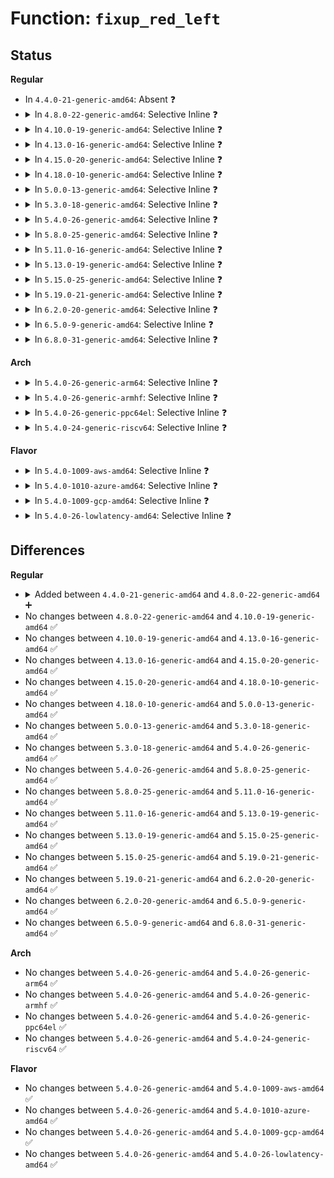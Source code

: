 # Function: <code>fixup_red_left</code>

## Status
<b>Regular</b>
<ul>
<li>
In <code>4.4.0-21-generic-amd64</code>: Absent ❓
</li>
<li>
<details>
<summary>In <code>4.8.0-22-generic-amd64</code>: Selective Inline ❓</summary>

```c
void * fixup_red_left(struct kmem_cache * s, void * p)
```

```json
{
  "name": "fixup_red_left",
  "collision_type": "Unique Global",
  "inline_type": "Selective",
  "funcs": [
    {
      "addr": 18446744071580973955,
      "name": "fixup_red_left",
      "external": true,
      "loc": "mm/slub.c:127",
      "file": "mm/slub.c",
      "inline": "not declared, inlined",
      "caller_inline": [
        "mm/slub.c:process_slab",
        "mm/slub.c:validate_slab",
        "mm/slub.c:validate_slab",
        "mm/slub.c:__kmem_cache_shutdown",
        "mm/slub.c:__free_slab",
        "mm/slub.c:new_slab",
        "mm/slub.c:new_slab",
        "mm/slub.c:new_slab"
      ],
      "caller_func": []
    }
  ],
  "symbols": [
    {
      "addr": 18446744071580995056,
      "name": "fixup_red_left",
      "section": ".text",
      "bind": "STB_GLOBAL",
      "size": 40
    }
  ]
}
```
</details>
</li>
<li>
<details>
<summary>In <code>4.10.0-19-generic-amd64</code>: Selective Inline ❓</summary>

```c
void * fixup_red_left(struct kmem_cache * s, void * p)
```

```json
{
  "name": "fixup_red_left",
  "collision_type": "Unique Global",
  "inline_type": "Selective",
  "funcs": [
    {
      "addr": 18446744071581047728,
      "name": "fixup_red_left",
      "external": true,
      "loc": "mm/slub.c:127",
      "file": "mm/slub.c",
      "inline": "not declared, inlined",
      "caller_inline": [
        "mm/slub.c:process_slab",
        "mm/slub.c:validate_slab",
        "mm/slub.c:validate_slab",
        "mm/slub.c:__kmem_cache_shutdown",
        "mm/slub.c:__free_slab",
        "mm/slub.c:new_slab",
        "mm/slub.c:new_slab",
        "mm/slub.c:new_slab"
      ],
      "caller_func": []
    }
  ],
  "symbols": [
    {
      "addr": 18446744071581068880,
      "name": "fixup_red_left",
      "section": ".text",
      "bind": "STB_GLOBAL",
      "size": 40
    }
  ]
}
```
</details>
</li>
<li>
<details>
<summary>In <code>4.13.0-16-generic-amd64</code>: Selective Inline ❓</summary>

```c
void * fixup_red_left(struct kmem_cache * s, void * p)
```

```json
{
  "name": "fixup_red_left",
  "collision_type": "Unique Global",
  "inline_type": "Selective",
  "funcs": [
    {
      "addr": 18446744071581096160,
      "name": "fixup_red_left",
      "external": true,
      "loc": "mm/slub.c:127",
      "file": "mm/slub.c",
      "inline": "not declared, inlined",
      "caller_inline": [
        "mm/slub.c:process_slab",
        "mm/slub.c:validate_slab",
        "mm/slub.c:validate_slab",
        "mm/slub.c:__kmem_cache_shutdown",
        "mm/slub.c:__free_slab",
        "mm/slub.c:new_slab",
        "mm/slub.c:new_slab",
        "mm/slub.c:new_slab"
      ],
      "caller_func": []
    }
  ],
  "symbols": [
    {
      "addr": 18446744071581117120,
      "name": "fixup_red_left",
      "section": ".text",
      "bind": "STB_GLOBAL",
      "size": 40
    }
  ]
}
```
</details>
</li>
<li>
<details>
<summary>In <code>4.15.0-20-generic-amd64</code>: Selective Inline ❓</summary>

```c
void * fixup_red_left(struct kmem_cache * s, void * p)
```

```json
{
  "name": "fixup_red_left",
  "collision_type": "Unique Global",
  "inline_type": "Selective",
  "funcs": [
    {
      "addr": 18446744071581208432,
      "name": "fixup_red_left",
      "external": true,
      "loc": "mm/slub.c:128",
      "file": "mm/slub.c",
      "inline": "not declared, inlined",
      "caller_inline": [
        "mm/slub.c:process_slab",
        "mm/slub.c:validate_slab",
        "mm/slub.c:validate_slab",
        "mm/slub.c:__kmem_cache_shutdown",
        "mm/slub.c:__free_slab",
        "mm/slub.c:new_slab",
        "mm/slub.c:new_slab",
        "mm/slub.c:new_slab"
      ],
      "caller_func": []
    }
  ],
  "symbols": [
    {
      "addr": 18446744071581229504,
      "name": "fixup_red_left",
      "section": ".text",
      "bind": "STB_GLOBAL",
      "size": 39
    }
  ]
}
```
</details>
</li>
<li>
<details>
<summary>In <code>4.18.0-10-generic-amd64</code>: Selective Inline ❓</summary>

```c
void * fixup_red_left(struct kmem_cache * s, void * p)
```

```json
{
  "name": "fixup_red_left",
  "collision_type": "Unique Global",
  "inline_type": "Selective",
  "funcs": [
    {
      "addr": 18446744071581351706,
      "name": "fixup_red_left",
      "external": true,
      "loc": "mm/slub.c:128",
      "file": "mm/slub.c",
      "inline": "not declared, inlined",
      "caller_inline": [
        "mm/slub.c:process_slab",
        "mm/slub.c:validate_slab",
        "mm/slub.c:validate_slab",
        "mm/slub.c:__kmem_cache_shutdown",
        "mm/slub.c:__free_slab",
        "mm/slub.c:new_slab",
        "mm/slub.c:new_slab",
        "mm/slub.c:new_slab"
      ],
      "caller_func": []
    }
  ],
  "symbols": [
    {
      "addr": 18446744071581355696,
      "name": "fixup_red_left",
      "section": ".text",
      "bind": "STB_GLOBAL",
      "size": 36
    }
  ]
}
```
</details>
</li>
<li>
<details>
<summary>In <code>5.0.0-13-generic-amd64</code>: Selective Inline ❓</summary>

```c
void * fixup_red_left(struct kmem_cache * s, void * p)
```

```json
{
  "name": "fixup_red_left",
  "collision_type": "Unique Global",
  "inline_type": "Selective",
  "funcs": [
    {
      "addr": 18446744071581435530,
      "name": "fixup_red_left",
      "external": true,
      "loc": "mm/slub.c:127",
      "file": "mm/slub.c",
      "inline": "not declared, inlined",
      "caller_inline": [
        "mm/slub.c:process_slab",
        "mm/slub.c:validate_slab",
        "mm/slub.c:validate_slab",
        "mm/slub.c:__kmem_cache_shutdown",
        "mm/slub.c:__free_slab",
        "mm/slub.c:new_slab",
        "mm/slub.c:new_slab"
      ],
      "caller_func": []
    }
  ],
  "symbols": [
    {
      "addr": 18446744071581440992,
      "name": "fixup_red_left",
      "section": ".text",
      "bind": "STB_GLOBAL",
      "size": 36
    }
  ]
}
```
</details>
</li>
<li>
<details>
<summary>In <code>5.3.0-18-generic-amd64</code>: Selective Inline ❓</summary>

```c
void * fixup_red_left(struct kmem_cache * s, void * p)
```

```json
{
  "name": "fixup_red_left",
  "collision_type": "Unique Global",
  "inline_type": "Selective",
  "funcs": [
    {
      "addr": 18446744071581550480,
      "name": "fixup_red_left",
      "external": true,
      "loc": "mm/slub.c:128",
      "file": "mm/slub.c",
      "inline": "not declared, inlined",
      "caller_inline": [
        "mm/slub.c:process_slab",
        "mm/slub.c:validate_slab",
        "mm/slub.c:validate_slab",
        "mm/slub.c:__kmem_cache_shutdown",
        "mm/slub.c:__free_slab",
        "mm/slub.c:allocate_slab",
        "mm/slub.c:allocate_slab"
      ],
      "caller_func": []
    }
  ],
  "symbols": [
    {
      "addr": 18446744071581554032,
      "name": "fixup_red_left",
      "section": ".text",
      "bind": "STB_GLOBAL",
      "size": 38
    }
  ]
}
```
</details>
</li>
<li>
<details>
<summary>In <code>5.4.0-26-generic-amd64</code>: Selective Inline ❓</summary>

```c
void * fixup_red_left(struct kmem_cache * s, void * p)
```

```json
{
  "name": "fixup_red_left",
  "collision_type": "Unique Global",
  "inline_type": "Selective",
  "funcs": [
    {
      "addr": 18446744071581615456,
      "name": "fixup_red_left",
      "external": true,
      "loc": "mm/slub.c:128",
      "file": "mm/slub.c",
      "inline": "not declared, inlined",
      "caller_inline": [
        "mm/slub.c:process_slab",
        "mm/slub.c:validate_slab",
        "mm/slub.c:validate_slab",
        "mm/slub.c:__kmem_cache_shutdown",
        "mm/slub.c:__free_slab",
        "mm/slub.c:allocate_slab",
        "mm/slub.c:allocate_slab"
      ],
      "caller_func": []
    }
  ],
  "symbols": [
    {
      "addr": 18446744071581619024,
      "name": "fixup_red_left",
      "section": ".text",
      "bind": "STB_GLOBAL",
      "size": 38
    }
  ]
}
```
</details>
</li>
<li>
<details>
<summary>In <code>5.8.0-25-generic-amd64</code>: Selective Inline ❓</summary>

```c
void * fixup_red_left(struct kmem_cache * s, void * p)
```

```json
{
  "name": "fixup_red_left",
  "collision_type": "Unique Global",
  "inline_type": "Selective",
  "funcs": [
    {
      "addr": 18446744071581831245,
      "name": "fixup_red_left",
      "external": true,
      "loc": "mm/slub.c:126",
      "file": "mm/slub.c",
      "inline": "not declared, inlined",
      "caller_inline": [
        "mm/slub.c:process_slab",
        "mm/slub.c:validate_slab",
        "mm/slub.c:__free_slab",
        "mm/slub.c:allocate_slab",
        "mm/slub.c:allocate_slab"
      ],
      "caller_func": []
    }
  ],
  "symbols": [
    {
      "addr": 18446744071581835232,
      "name": "fixup_red_left",
      "section": ".text",
      "bind": "STB_GLOBAL",
      "size": 38
    }
  ]
}
```
</details>
</li>
<li>
<details>
<summary>In <code>5.11.0-16-generic-amd64</code>: Selective Inline ❓</summary>

```c
void * fixup_red_left(struct kmem_cache * s, void * p)
```

```json
{
  "name": "fixup_red_left",
  "collision_type": "Unique Global",
  "inline_type": "Selective",
  "funcs": [
    {
      "addr": 18446744071581877818,
      "name": "fixup_red_left",
      "external": true,
      "loc": "mm/slub.c:130",
      "file": "mm/slub.c",
      "inline": "not declared, inlined",
      "caller_inline": [
        "mm/slub.c:process_slab",
        "mm/slub.c:validate_slab",
        "mm/slub.c:__free_slab",
        "mm/slub.c:allocate_slab",
        "mm/slub.c:allocate_slab"
      ],
      "caller_func": []
    }
  ],
  "symbols": [
    {
      "addr": 18446744071581882128,
      "name": "fixup_red_left",
      "section": ".text",
      "bind": "STB_GLOBAL",
      "size": 33
    }
  ]
}
```
</details>
</li>
<li>
<details>
<summary>In <code>5.13.0-19-generic-amd64</code>: Selective Inline ❓</summary>

```c
void * fixup_red_left(struct kmem_cache * s, void * p)
```

```json
{
  "name": "fixup_red_left",
  "collision_type": "Unique Global",
  "inline_type": "Selective",
  "funcs": [
    {
      "addr": 18446744071581908634,
      "name": "fixup_red_left",
      "external": true,
      "loc": "mm/slub.c:132",
      "file": "mm/slub.c",
      "inline": "not declared, inlined",
      "caller_inline": [
        "mm/slub.c:process_slab",
        "mm/slub.c:validate_slab",
        "mm/slub.c:__free_slab",
        "mm/slub.c:allocate_slab",
        "mm/slub.c:allocate_slab"
      ],
      "caller_func": [
        "mm/slub.c:__kmem_cache_shutdown"
      ]
    }
  ],
  "symbols": [
    {
      "addr": 18446744071581912800,
      "name": "fixup_red_left",
      "section": ".text",
      "bind": "STB_GLOBAL",
      "size": 33
    }
  ]
}
```
</details>
</li>
<li>
<details>
<summary>In <code>5.15.0-25-generic-amd64</code>: Selective Inline ❓</summary>

```c
void * fixup_red_left(struct kmem_cache * s, void * p)
```

```json
{
  "name": "fixup_red_left",
  "collision_type": "Unique Global",
  "inline_type": "Selective",
  "funcs": [
    {
      "addr": 18446744071582203656,
      "name": "fixup_red_left",
      "external": true,
      "loc": "mm/slub.c:192",
      "file": "mm/slub.c",
      "inline": "not declared, inlined",
      "caller_inline": [
        "mm/slub.c:process_slab",
        "mm/slub.c:process_slab",
        "mm/slub.c:validate_slab",
        "mm/slub.c:validate_slab",
        "mm/slub.c:kmem_obj_info",
        "mm/slub.c:kmem_obj_info",
        "mm/slub.c:__free_slab",
        "mm/slub.c:__free_slab",
        "mm/slub.c:allocate_slab",
        "mm/slub.c:allocate_slab",
        "mm/slub.c:allocate_slab",
        "mm/slub.c:allocate_slab"
      ],
      "caller_func": [
        "mm/slub.c:__kmem_cache_shutdown"
      ]
    }
  ],
  "symbols": [
    {
      "addr": 18446744071582208448,
      "name": "fixup_red_left",
      "section": ".text",
      "bind": "STB_GLOBAL",
      "size": 30
    }
  ]
}
```
</details>
</li>
<li>
<details>
<summary>In <code>5.19.0-21-generic-amd64</code>: Selective Inline ❓</summary>

```c
void * fixup_red_left(struct kmem_cache * s, void * p)
```

```json
{
  "name": "fixup_red_left",
  "collision_type": "Unique Global",
  "inline_type": "Selective",
  "funcs": [
    {
      "addr": 18446744071582667690,
      "name": "fixup_red_left",
      "external": true,
      "loc": "mm/slub.c:194",
      "file": "mm/slub.c",
      "inline": "not declared, inlined",
      "caller_inline": [
        "mm/slub.c:process_slab",
        "mm/slub.c:process_slab",
        "mm/slub.c:validate_slab",
        "mm/slub.c:validate_slab",
        "mm/slub.c:__kmem_obj_info",
        "mm/slub.c:__kmem_obj_info",
        "mm/slub.c:__free_slab",
        "mm/slub.c:__free_slab",
        "mm/slub.c:allocate_slab",
        "mm/slub.c:allocate_slab",
        "mm/slub.c:allocate_slab",
        "mm/slub.c:allocate_slab"
      ],
      "caller_func": [
        "mm/slub.c:free_partial"
      ]
    }
  ],
  "symbols": [
    {
      "addr": 18446744071582673904,
      "name": "fixup_red_left",
      "section": ".text",
      "bind": "STB_GLOBAL",
      "size": 50
    }
  ]
}
```
</details>
</li>
<li>
<details>
<summary>In <code>6.2.0-20-generic-amd64</code>: Selective Inline ❓</summary>

```c
void * fixup_red_left(struct kmem_cache * s, void * p)
```

```json
{
  "name": "fixup_red_left",
  "collision_type": "Unique Global",
  "inline_type": "Selective",
  "funcs": [
    {
      "addr": 18446744071583196396,
      "name": "fixup_red_left",
      "external": true,
      "loc": "mm/slub.c:223",
      "file": "mm/slub.c",
      "inline": "not declared, inlined",
      "caller_inline": [
        "mm/slub.c:process_slab",
        "mm/slub.c:process_slab",
        "mm/slub.c:validate_slab",
        "mm/slub.c:validate_slab",
        "mm/slub.c:__kmem_obj_info",
        "mm/slub.c:__kmem_obj_info",
        "mm/slub.c:free_partial",
        "mm/slub.c:free_partial",
        "mm/slub.c:free_slab",
        "mm/slub.c:free_slab",
        "mm/slub.c:allocate_slab",
        "mm/slub.c:allocate_slab",
        "mm/slub.c:shuffle_freelist",
        "mm/slub.c:shuffle_freelist"
      ],
      "caller_func": []
    }
  ],
  "symbols": [
    {
      "addr": 18446744071583203248,
      "name": "fixup_red_left",
      "section": ".text",
      "bind": "STB_GLOBAL",
      "size": 50
    }
  ]
}
```
</details>
</li>
<li>
<details>
<summary>In <code>6.5.0-9-generic-amd64</code>: Selective Inline ❓</summary>

```c
void * fixup_red_left(struct kmem_cache * s, void * p)
```

```json
{
  "name": "fixup_red_left",
  "collision_type": "Unique Global",
  "inline_type": "Selective",
  "funcs": [
    {
      "addr": 18446744071583413596,
      "name": "fixup_red_left",
      "external": true,
      "loc": "mm/slub.c:223",
      "file": "mm/slub.c",
      "inline": "not declared, inlined",
      "caller_inline": [
        "mm/slub.c:process_slab",
        "mm/slub.c:validate_slab",
        "mm/slub.c:__kmem_obj_info",
        "mm/slub.c:free_partial",
        "mm/slub.c:free_slab",
        "mm/slub.c:allocate_slab",
        "mm/slub.c:shuffle_freelist"
      ],
      "caller_func": []
    }
  ],
  "symbols": [
    {
      "addr": 18446744071583421296,
      "name": "fixup_red_left",
      "section": ".text",
      "bind": "STB_GLOBAL",
      "size": 50
    }
  ]
}
```
</details>
</li>
<li>
<details>
<summary>In <code>6.8.0-31-generic-amd64</code>: Selective Inline ❓</summary>

```c
void * fixup_red_left(struct kmem_cache * s, void * p)
```

```json
{
  "name": "fixup_red_left",
  "collision_type": "Unique Global",
  "inline_type": "Selective",
  "funcs": [
    {
      "addr": 18446744071583393596,
      "name": "fixup_red_left",
      "external": true,
      "loc": "mm/slub.c:239",
      "file": "mm/slub.c",
      "inline": "not declared, inlined",
      "caller_inline": [
        "mm/slub.c:process_slab",
        "mm/slub.c:validate_slab",
        "mm/slub.c:__kmem_obj_info",
        "mm/slub.c:free_partial",
        "mm/slub.c:free_slab",
        "mm/slub.c:allocate_slab",
        "mm/slub.c:shuffle_freelist"
      ],
      "caller_func": []
    }
  ],
  "symbols": [
    {
      "addr": 18446744071583398512,
      "name": "fixup_red_left",
      "section": ".text",
      "bind": "STB_GLOBAL",
      "size": 50
    }
  ]
}
```
</details>
</li>
</ul>
<b>Arch</b>
<ul>
<li>
<details>
<summary>In <code>5.4.0-26-generic-arm64</code>: Selective Inline ❓</summary>

```c
void * fixup_red_left(struct kmem_cache * s, void * p)
```

```json
{
  "name": "fixup_red_left",
  "collision_type": "Unique Global",
  "inline_type": "Selective",
  "funcs": [
    {
      "addr": 18446603336493058812,
      "name": "fixup_red_left",
      "external": true,
      "loc": "mm/slub.c:128",
      "file": "mm/slub.c",
      "inline": "not declared, inlined",
      "caller_inline": [
        "mm/slub.c:process_slab",
        "mm/slub.c:validate_slab_slab",
        "mm/slub.c:validate_slab_slab",
        "mm/slub.c:__kmem_cache_shutdown",
        "mm/slub.c:__free_slab",
        "mm/slub.c:allocate_slab",
        "mm/slub.c:allocate_slab"
      ],
      "caller_func": []
    }
  ],
  "symbols": [
    {
      "addr": 18446603336493064512,
      "name": "fixup_red_left",
      "section": ".text",
      "bind": "STB_GLOBAL",
      "size": 80
    }
  ]
}
```
</details>
</li>
<li>
<details>
<summary>In <code>5.4.0-26-generic-armhf</code>: Selective Inline ❓</summary>

```c
void * fixup_red_left(struct kmem_cache * s, void * p)
```

```json
{
  "name": "fixup_red_left",
  "collision_type": "Unique Global",
  "inline_type": "Selective",
  "funcs": [
    {
      "addr": 3226771408,
      "name": "fixup_red_left",
      "external": true,
      "loc": "mm/slub.c:128",
      "file": "mm/slub.c",
      "inline": "not declared, inlined",
      "caller_inline": [
        "mm/slub.c:process_slab",
        "mm/slub.c:validate_slab_slab",
        "mm/slub.c:validate_slab_slab",
        "mm/slub.c:__kmem_cache_shutdown",
        "mm/slub.c:__free_slab",
        "mm/slub.c:allocate_slab",
        "mm/slub.c:allocate_slab"
      ],
      "caller_func": []
    }
  ],
  "symbols": [
    {
      "addr": 3226774924,
      "name": "fixup_red_left",
      "section": ".text",
      "bind": "STB_GLOBAL",
      "size": 64
    }
  ]
}
```
</details>
</li>
<li>
<details>
<summary>In <code>5.4.0-26-generic-ppc64el</code>: Selective Inline ❓</summary>

```c
void * fixup_red_left(struct kmem_cache * s, void * p)
```

```json
{
  "name": "fixup_red_left",
  "collision_type": "Unique Global",
  "inline_type": "Selective",
  "funcs": [
    {
      "addr": 13835058055286500384,
      "name": "fixup_red_left",
      "external": true,
      "loc": "mm/slub.c:128",
      "file": "mm/slub.c",
      "inline": "not declared, inlined",
      "caller_inline": [
        "mm/slub.c:process_slab",
        "mm/slub.c:validate_slab",
        "mm/slub.c:validate_slab",
        "mm/slub.c:__kmem_cache_shutdown",
        "mm/slub.c:__free_slab",
        "mm/slub.c:allocate_slab",
        "mm/slub.c:allocate_slab"
      ],
      "caller_func": []
    }
  ],
  "symbols": [
    {
      "addr": 13835058055286505360,
      "name": "fixup_red_left",
      "section": ".text",
      "bind": "STB_GLOBAL",
      "size": 60
    }
  ]
}
```
</details>
</li>
<li>
<details>
<summary>In <code>5.4.0-24-generic-riscv64</code>: Selective Inline ❓</summary>

```c
void * fixup_red_left(struct kmem_cache * s, void * p)
```

```json
{
  "name": "fixup_red_left",
  "collision_type": "Unique Global",
  "inline_type": "Selective",
  "funcs": [
    {
      "addr": 18446743936272927194,
      "name": "fixup_red_left",
      "external": true,
      "loc": "mm/slub.c:128",
      "file": "mm/slub.c",
      "inline": "not declared, inlined",
      "caller_inline": [
        "mm/slub.c:process_slab",
        "mm/slub.c:validate_slab_slab",
        "mm/slub.c:validate_slab_slab",
        "mm/slub.c:__kmem_cache_shutdown",
        "mm/slub.c:__free_slab",
        "mm/slub.c:allocate_slab",
        "mm/slub.c:allocate_slab"
      ],
      "caller_func": []
    }
  ],
  "symbols": [
    {
      "addr": 18446743936272928924,
      "name": "fixup_red_left",
      "section": ".text",
      "bind": "STB_GLOBAL",
      "size": 70
    }
  ]
}
```
</details>
</li>
</ul>
<b>Flavor</b>
<ul>
<li>
<details>
<summary>In <code>5.4.0-1009-aws-amd64</code>: Selective Inline ❓</summary>

```c
void * fixup_red_left(struct kmem_cache * s, void * p)
```

```json
{
  "name": "fixup_red_left",
  "collision_type": "Unique Global",
  "inline_type": "Selective",
  "funcs": [
    {
      "addr": 18446744071581584192,
      "name": "fixup_red_left",
      "external": true,
      "loc": "mm/slub.c:128",
      "file": "mm/slub.c",
      "inline": "not declared, inlined",
      "caller_inline": [
        "mm/slub.c:process_slab",
        "mm/slub.c:validate_slab",
        "mm/slub.c:validate_slab",
        "mm/slub.c:__kmem_cache_shutdown",
        "mm/slub.c:__free_slab",
        "mm/slub.c:allocate_slab",
        "mm/slub.c:allocate_slab"
      ],
      "caller_func": []
    }
  ],
  "symbols": [
    {
      "addr": 18446744071581587760,
      "name": "fixup_red_left",
      "section": ".text",
      "bind": "STB_GLOBAL",
      "size": 38
    }
  ]
}
```
</details>
</li>
<li>
<details>
<summary>In <code>5.4.0-1010-azure-amd64</code>: Selective Inline ❓</summary>

```c
void * fixup_red_left(struct kmem_cache * s, void * p)
```

```json
{
  "name": "fixup_red_left",
  "collision_type": "Unique Global",
  "inline_type": "Selective",
  "funcs": [
    {
      "addr": 18446744071581525712,
      "name": "fixup_red_left",
      "external": true,
      "loc": "mm/slub.c:128",
      "file": "mm/slub.c",
      "inline": "not declared, inlined",
      "caller_inline": [
        "mm/slub.c:process_slab",
        "mm/slub.c:validate_slab",
        "mm/slub.c:validate_slab",
        "mm/slub.c:__kmem_cache_shutdown",
        "mm/slub.c:__free_slab",
        "mm/slub.c:allocate_slab",
        "mm/slub.c:allocate_slab"
      ],
      "caller_func": []
    }
  ],
  "symbols": [
    {
      "addr": 18446744071581529280,
      "name": "fixup_red_left",
      "section": ".text",
      "bind": "STB_GLOBAL",
      "size": 38
    }
  ]
}
```
</details>
</li>
<li>
<details>
<summary>In <code>5.4.0-1009-gcp-amd64</code>: Selective Inline ❓</summary>

```c
void * fixup_red_left(struct kmem_cache * s, void * p)
```

```json
{
  "name": "fixup_red_left",
  "collision_type": "Unique Global",
  "inline_type": "Selective",
  "funcs": [
    {
      "addr": 18446744071581575504,
      "name": "fixup_red_left",
      "external": true,
      "loc": "mm/slub.c:128",
      "file": "mm/slub.c",
      "inline": "not declared, inlined",
      "caller_inline": [
        "mm/slub.c:process_slab",
        "mm/slub.c:validate_slab",
        "mm/slub.c:validate_slab",
        "mm/slub.c:__kmem_cache_shutdown",
        "mm/slub.c:__free_slab",
        "mm/slub.c:allocate_slab",
        "mm/slub.c:allocate_slab"
      ],
      "caller_func": []
    }
  ],
  "symbols": [
    {
      "addr": 18446744071581579072,
      "name": "fixup_red_left",
      "section": ".text",
      "bind": "STB_GLOBAL",
      "size": 38
    }
  ]
}
```
</details>
</li>
<li>
<details>
<summary>In <code>5.4.0-26-lowlatency-amd64</code>: Selective Inline ❓</summary>

```c
void * fixup_red_left(struct kmem_cache * s, void * p)
```

```json
{
  "name": "fixup_red_left",
  "collision_type": "Unique Global",
  "inline_type": "Selective",
  "funcs": [
    {
      "addr": 18446744071581640752,
      "name": "fixup_red_left",
      "external": true,
      "loc": "mm/slub.c:128",
      "file": "mm/slub.c",
      "inline": "not declared, inlined",
      "caller_inline": [
        "mm/slub.c:process_slab",
        "mm/slub.c:validate_slab_slab",
        "mm/slub.c:validate_slab_slab",
        "mm/slub.c:__kmem_cache_shutdown",
        "mm/slub.c:__free_slab",
        "mm/slub.c:allocate_slab",
        "mm/slub.c:allocate_slab"
      ],
      "caller_func": []
    }
  ],
  "symbols": [
    {
      "addr": 18446744071581644320,
      "name": "fixup_red_left",
      "section": ".text",
      "bind": "STB_GLOBAL",
      "size": 38
    }
  ]
}
```
</details>
</li>
</ul>

## Differences
<b>Regular</b>
<ul>
<li>
<details>
<summary>Added between <code>4.4.0-21-generic-amd64</code> and <code>4.8.0-22-generic-amd64</code> ➕</summary>

```c
void * fixup_red_left(struct kmem_cache * s, void * p)
```
</details>
</li>
<li>
No changes between <code>4.8.0-22-generic-amd64</code> and <code>4.10.0-19-generic-amd64</code> ✅
</li>
<li>
No changes between <code>4.10.0-19-generic-amd64</code> and <code>4.13.0-16-generic-amd64</code> ✅
</li>
<li>
No changes between <code>4.13.0-16-generic-amd64</code> and <code>4.15.0-20-generic-amd64</code> ✅
</li>
<li>
No changes between <code>4.15.0-20-generic-amd64</code> and <code>4.18.0-10-generic-amd64</code> ✅
</li>
<li>
No changes between <code>4.18.0-10-generic-amd64</code> and <code>5.0.0-13-generic-amd64</code> ✅
</li>
<li>
No changes between <code>5.0.0-13-generic-amd64</code> and <code>5.3.0-18-generic-amd64</code> ✅
</li>
<li>
No changes between <code>5.3.0-18-generic-amd64</code> and <code>5.4.0-26-generic-amd64</code> ✅
</li>
<li>
No changes between <code>5.4.0-26-generic-amd64</code> and <code>5.8.0-25-generic-amd64</code> ✅
</li>
<li>
No changes between <code>5.8.0-25-generic-amd64</code> and <code>5.11.0-16-generic-amd64</code> ✅
</li>
<li>
No changes between <code>5.11.0-16-generic-amd64</code> and <code>5.13.0-19-generic-amd64</code> ✅
</li>
<li>
No changes between <code>5.13.0-19-generic-amd64</code> and <code>5.15.0-25-generic-amd64</code> ✅
</li>
<li>
No changes between <code>5.15.0-25-generic-amd64</code> and <code>5.19.0-21-generic-amd64</code> ✅
</li>
<li>
No changes between <code>5.19.0-21-generic-amd64</code> and <code>6.2.0-20-generic-amd64</code> ✅
</li>
<li>
No changes between <code>6.2.0-20-generic-amd64</code> and <code>6.5.0-9-generic-amd64</code> ✅
</li>
<li>
No changes between <code>6.5.0-9-generic-amd64</code> and <code>6.8.0-31-generic-amd64</code> ✅
</li>
</ul>
<b>Arch</b>
<ul>
<li>
No changes between <code>5.4.0-26-generic-amd64</code> and <code>5.4.0-26-generic-arm64</code> ✅
</li>
<li>
No changes between <code>5.4.0-26-generic-amd64</code> and <code>5.4.0-26-generic-armhf</code> ✅
</li>
<li>
No changes between <code>5.4.0-26-generic-amd64</code> and <code>5.4.0-26-generic-ppc64el</code> ✅
</li>
<li>
No changes between <code>5.4.0-26-generic-amd64</code> and <code>5.4.0-24-generic-riscv64</code> ✅
</li>
</ul>
<b>Flavor</b>
<ul>
<li>
No changes between <code>5.4.0-26-generic-amd64</code> and <code>5.4.0-1009-aws-amd64</code> ✅
</li>
<li>
No changes between <code>5.4.0-26-generic-amd64</code> and <code>5.4.0-1010-azure-amd64</code> ✅
</li>
<li>
No changes between <code>5.4.0-26-generic-amd64</code> and <code>5.4.0-1009-gcp-amd64</code> ✅
</li>
<li>
No changes between <code>5.4.0-26-generic-amd64</code> and <code>5.4.0-26-lowlatency-amd64</code> ✅
</li>
</ul>
